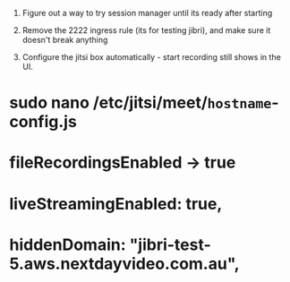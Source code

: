 1. Figure out a way to try session manager until its ready after starting

2. Remove the 2222 ingress rule (its for testing jibri), and make sure it doesn't break anything

3. Configure the jitsi box automatically - start recording still shows in the UI.

# sudo nano /etc/jitsi/meet/`hostname`-config.js
# fileRecordingsEnabled -> true
# liveStreamingEnabled: true,
# hiddenDomain: "jibri-test-5.aws.nextdayvideo.com.au",
